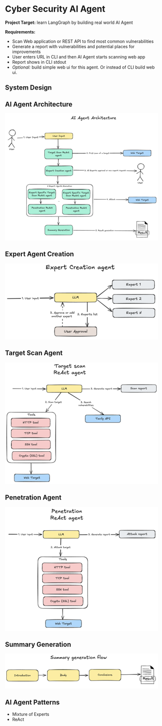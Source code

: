 # Cyber Security AI Agent

**Project Target:** learn LangGraph by building real world AI Agent

**Requirements:**
- Scan Web application or REST API to find most common vulnerabilities 
- Generate a report with vulnerabilities and potential places for improvements
- User enters URL in CLI and then AI Agent starts scanning web app
- Report shows in CLI stdout
- *Optional:* build simple web ui for this agent. Or instead of CLI build web ui. 

## System Design

## AI Agent Architecture

![AI Agent Architecture](/docs/ai-agent-architecture.png)

## Expert Agent Creation

![Expert Agent Creation](/docs/expert-agent-creation.png)


## Target Scan Agent
![Target Scan Agent](/docs/target-scan-agent.png)

## Penetration Agent

![Penetration Agent](/docs/penetration-agent.png)

## Summary Generation

![Summary Generation](/docs/summary-generation.png)

## AI Agent Patterns

- Mixture of Experts
- ReAct